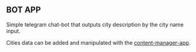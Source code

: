BOT APP
-----------

Simple telegram chat-bot that outputs city description by the city name input.<br/>

Cities data can be added and manipulated with the 
[content-manager-app](https://github.com/strizhonov-secret/trvl-hlpr/tree/master/bot-content-manager).